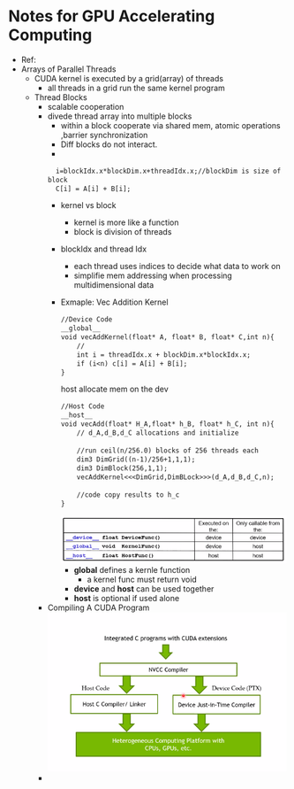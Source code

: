 # Notes for GPU Accelerating Computing
+ Ref:
+ Arrays of Parallel Threads
  + CUDA kernel is executed by a grid(array) of threads
    + all threads in a grid run the same kernel program
  + Thread Blocks
    + scalable cooperation
    + divede thread array into multiple blocks
      + within a block cooperate via shared mem, atomic operations ,barrier synchronization
      + Diff blocks do not interact.
      + 
      ```
        i=blockIdx.x*blockDim.x+threadIdx.x;//blockDim is size of block
        C[i] = A[i] + B[i];
      ```
      + kernel vs block
        + kernel is more like a function 
        + block is division of threads
      + blockIdx and thread Idx
        + each thread uses indices to decide what data to work on
        + simplifie mem addressing when processing multidimensional data
      + Exmaple: Vec Addition Kernel
        ```
        //Device Code
        __global__
        void vecAddKernel(float* A, float* B, float* C,int n){
            //
            int i = threadIdx.x + blockDim.x*blockIdx.x;
            if (i<n) c[i] = A[i] + B[i];
        }
        ```
        host allocate mem on the dev
        ```
        //Host Code
        __host__
        void vecAdd(float* H_A,float* h_B, float* h_C, int n){
            // d_A,d_B,d_C allocations and initialize

            //run ceil(n/256.0) blocks of 256 threads each
            dim3 DimGrid((n-1)/256+1,1,1);
            dim3 DimBlock(256,1,1);
            vecAddKernel<<<DimGrid,DimBLock>>>(d_A,d_B,d_C,n);

            //code copy results to h_c
        }
        ```
        <img src="imgs/screenshot1.png">

        + __global__ defines a kernle function
          + a kernel func must return void
        + __device__ and __host__ can be used together
        + __host__ is optional if used alone
    + Compiling A CUDA Program
      <img src="imgs/screenshot2.png">
    + 
